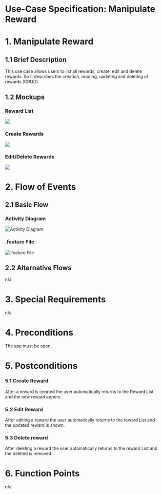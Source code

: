 # Use-Case Specification: Manipulate Reward

# 1. Manipulate Reward

## 1.1 Brief Description
This use case allows users to list all rewards, create, edit and delete rewards. So it describes the creation, reading, updating and deleting of rewards (CRUD).



## 1.2 Mockups
### Reward List
![](PNGs/Reward-list.png)
### Create Rewards
![](PNGs/Reward-create.png)
### Edit/Delete Rewards
![](PNGs/Reward-menu.png)



# 2. Flow of Events

## 2.1 Basic Flow

### Activity Diagram

![Activity Diagram](PNGs/AC_Add_Reward.png)

### .feature File

![.feature File](../FeatureFile/ff_Buy_Rewards.png)


## 2.2 Alternative Flows
n/a

# 3. Special Requirements
n/a

# 4. Preconditions

The app must be open.

# 5. Postconditions

### 5.1 Create Reward
After a reward is created the user automatically returns to the Reward List and the new reward appers.
### 5.2 Edit Reward
After editing a reward the user automatically returns to the reward List and the updated reward is shown.
### 5.3 Delete reward
After deleting a reward the user automatically returns to the reward List and the deleted is removed.

# 6. Function Points
n/a